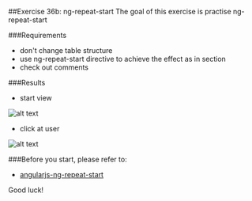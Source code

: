 ##Exercise 36b: ng-repeat-start
The goal of this exercise is practise ng-repeat-start

###Requirements 
* don't change table structure
* use ng-repeat-start directive to achieve the effect as in section
* check out comments

###Results

* start view

![alt text](app/assets/1.png, "1")

* click at user

![alt text](app/assets/1.png, "1")


###Before you start, please refer to:
* [angularjs-ng-repeat-start](https://egghead.io/lessons/angularjs-ng-repeat-start)

Good luck!

